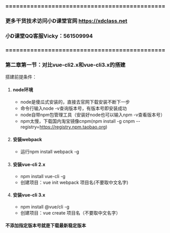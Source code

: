 ### =============================================

### 更多干货技术访问小D课堂官网 https://xdclass.net

### 小D课堂QQ客服Vicky：561509994

### =============================================

### 第二章第一节：对比vue-cli2.x和vue-cli3.x的搭建

搭建前提条件：

1. #### node环境

   - node是傻瓜式安装的，直接去官网下载安装不断下一步
   - 命令行输入node -v查询版本号，有版本号即安装成功
   - node自带npm包管理工具（安装好node也可以输入npm -v查看版本号）
   - npm太慢，下载国内淘宝镜像cnpm(npm install -g cnpm --registry=https://registry.npm.taobao.org)

2. #### 安装webpack

   - 运行npm install webpack -g

3. #### 安装vue-cli  2.x

   - npm install vue-cli -g  
   - 创建项目：vue init webpack 项目名(不要取中文名字)

4. #### 安装vue-cli  3.x

   - npm install @vue/cli -g
   - 创建项目：vue create  项目名（不要取中文名字）

#### 不添加指定版本号就是下载最新稳定版本
